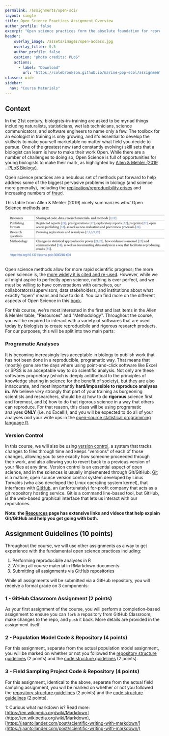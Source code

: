 ```yaml
---
permalink: /assignments/open-sci/
layout: single
title: Open Science Practices Assignment Overview
author_profile: false
excerpt: "Open science practices form the absolute foundation for reproducibility, transparency, and the sharing of knowledge"
header:
    overlay_image: /assets/images/open-access.jpg
    overlay_filter: 0.5
    author_profile: false
    caption: "photo credits: PLoS"
    actions:
      - label: "Download"
        url: "https://colebrookson.github.io/marine-pop-ecol/assignments/open-science-practices.pdf"
classes: wide
sidebar:
  nav: "Course Materials"
---
```


## Context

In the 21st century, biologists-in-training are asked to be myriad things including naturalists, statisticians, wet lab technicians, science communicators, and software engineers to name only a few. The toolbox for an ecologist in training is only growing, and it's essential to develop the skillsets to make yourself marketable no matter what field you decide to pursue. One of the greatest new (and constantly evolving) skill sets that a biologist can learn is how to make their work Open. While there are a number of challenges to doing so, Open Science is full of opportunities for young biologists to make their mark, as highlighted by [Allen & Mehler (2019 - PLoS Biology)](https://journals.plos.org/plosbiology/article?id=10.1371/journal.pbio.3000246#sec001). 

Open science practices are a nebulous set of methods put forward to help address some of the biggest pervasive problems in biology (and science more generally), including the [replication/reproducibility crises](https://www.vox.com/future-perfect/21504366/science-replication-crisis-peer-review-statistics) and increasing numbers of [fraud](https://www.nature.com/articles/d41586-020-00287-y). 

This table from Allen & Mehler (2019) nicely summarizes *what* Open Science methods are: 
<img align="centre" src="/assets/images/allen-mehler.png" style="padding: 15px" alt="drawing" width = "1000"/>

Open science methods allow for more rapid scientific progress; the more open science is, the [more widely it is cited and re-used](https://doi.org/10.1371/journal.pone.0000308). However, while we all might aspire to perfectly open science, nothing is ever perfect, and we must be willing to have conversations with ourselves, our collaborators/supervisors, data stakeholders, and institutions about what exactly “open” means and how to do it. You can find more on the different aspects of Open Science in this [book](https://link.springer.com/book/10.1007/978-3-319-00026-8).

For this course, we're most interested in the first and last items in the Allen & Mehler table, "Resources" and "Methodology". Throughout the course, you will be required to interact with a variety of softwares that are used today by biologists to create reproducibile and rigorous research products. For our purposes, this will be split into two main parts:

### Programatic Analyses

It is becoming increasingly less acceptable in biology to publish work that has not been done in a reproducible, programatic way. That means that (mostly) gone are the days where using point-and-click software like Excel or SPSS is an acceptable way to do scientific analysis. Not only are these softwares proprietary (which is deeply antithetical to the principles of knowledge sharing in science for the benefit of society), but they are also innaccurate, and most importantly **hard/impossible to reproduce analyses in.** We believe *very* strongly that part of your training as burgeoning scientists and researchers, should be a) how to do **rigorous** science first and foremost, and b) how to do that rigorous science in a way that others can reproduce. For that reason, this class will be using programatic analyses **ONLY** (i.e. no Excel!!), and you will be expected to do all of your analyses *and* your write ups in the [open-source statistical programming language R](https://www.r-project.org/). 

### Version Control

In this course, we will also be using [version control](https://git-scm.com/book/en/v2/Getting-Started-About-Version-Control), a system that tracks changes to files through time and keeps "versions" of each of those changes, allowing you to see exactly how someone proceeded through their work, and also allowing you to revert back to a previous version of your files at any time. Version control is an essential aspect of open science, and in the sciences is usually implemented through Git/GitHub. [Git](https://git-scm.com/book/en/v2/Getting-Started-What-is-Git%3F) is a mature, open source version control system developed by Linus Torvalds (who also developed the Linux operating system kernel), that interfaces with [GitHub](https://kinsta.com/knowledgebase/what-is-github/), an (unfortunately) for-profit company that acts as a git repository hosting service. Git is a command line-based tool, but GitHub, is the web-based graphical interface that lets us interact with our repositories. 

**Note: the [Resources](/resources/) page has extensive links and videos that help explain Git/GitHub and help you get going with both.**

## Assignment Guidelines (10 points)

Throughout the course, we will use other assignments as a way to get experience with the fundamental open science practices including:

1. Performing reproducibile analyses in R
2. Writing all course material in RMarkdown documents
3. Submitting all assignments via GitHub repositories

While all assignments will be submitted via a GitHub repository, you will receive a formal grade on 3 components:

### 1 - GitHub Classroom Assignment (2 points)

As your first assignment of the course, you will perform a completion-based assignment to ensure you can `fork` a repository from GitHub Classroom, make changes to the repo, and `push` it back. More details are provided in the assignment itself.

### 2 - Population Model Code & Repository (4 points)

For this assignment, separate from the actual population model assignment, you will be marked on whether or not you followed the [repository structure guidelines]() (2 points) and the [code structure guidelines]() (2 points). 

### 3 - Field Sampling Project Code & Repository (4 points)

For this assignment, identical to the above, separate from the actual field sampling assignment, you will be marked on whether or not you followed the [repository structure guidelines]() (2 points) and the [code structure guidelines]() (2 points). 


1: Curious what markdown is? Read more: [https://en.wikipedia.org/wiki/Markdown](https://en.wikipedia.org/wiki/Markdown), [https://jaantollander.com/post/scientific-writing-with-markdown/](https://jaantollander.com/post/scientific-writing-with-markdown/)